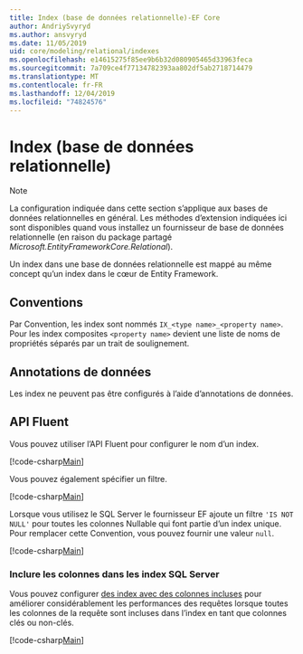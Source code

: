 ```yaml
---
title: Index (base de données relationnelle)-EF Core
author: AndriySvyryd
ms.author: ansvyryd
ms.date: 11/05/2019
uid: core/modeling/relational/indexes
ms.openlocfilehash: e14615275f85ee9b6b32d080905465d33963feca
ms.sourcegitcommit: 7a709ce4f77134782393aa802df5ab2718714479
ms.translationtype: MT
ms.contentlocale: fr-FR
ms.lasthandoff: 12/04/2019
ms.locfileid: "74824576"
---
```

# <a name="indexes-relational-database"></a>Index (base de données relationnelle)

> [!NOTE]  
> La configuration indiquée dans cette section s’applique aux bases de données relationnelles en général. Les méthodes d’extension indiquées ici sont disponibles quand vous installez un fournisseur de base de données relationnelle (en raison du package partagé *Microsoft.EntityFrameworkCore.Relational*).

Un index dans une base de données relationnelle est mappé au même concept qu’un index dans le cœur de Entity Framework.

## <a name="conventions"></a>Conventions

Par Convention, les index sont nommés `IX_<type name>_<property name>`. Pour les index composites `<property name>` devient une liste de noms de propriétés séparés par un trait de soulignement.

## <a name="data-annotations"></a>Annotations de données

Les index ne peuvent pas être configurés à l’aide d’annotations de données.

## <a name="fluent-api"></a>API Fluent

Vous pouvez utiliser l’API Fluent pour configurer le nom d’un index.

[!code-csharp[Main](../../../../samples/core/Modeling/FluentAPI/Relational/IndexName.cs?name=Model&highlight=9)]

Vous pouvez également spécifier un filtre.

[!code-csharp[Main](../../../../samples/core/Modeling/FluentAPI/Relational/IndexFilter.cs?name=Model&highlight=9)]

Lorsque vous utilisez le SQL Server le fournisseur EF ajoute un filtre `'IS NOT NULL'` pour toutes les colonnes Nullable qui font partie d’un index unique. Pour remplacer cette Convention, vous pouvez fournir une valeur `null`.

[!code-csharp[Main](../../../../samples/core/Modeling/FluentAPI/Relational/IndexNoFilter.cs?name=Model&highlight=10)]

### <a name="include-columns-in-sql-server-indexes"></a>Inclure les colonnes dans les index SQL Server

Vous pouvez configurer [des index avec des colonnes incluses](https://docs.microsoft.com/sql/relational-databases/indexes/create-indexes-with-included-columns) pour améliorer considérablement les performances des requêtes lorsque toutes les colonnes de la requête sont incluses dans l’index en tant que colonnes clés ou non-clés.

[!code-csharp[Main](../../../../samples/core/Modeling/FluentAPI/Relational/IndexInclude.cs?name=Model)]
